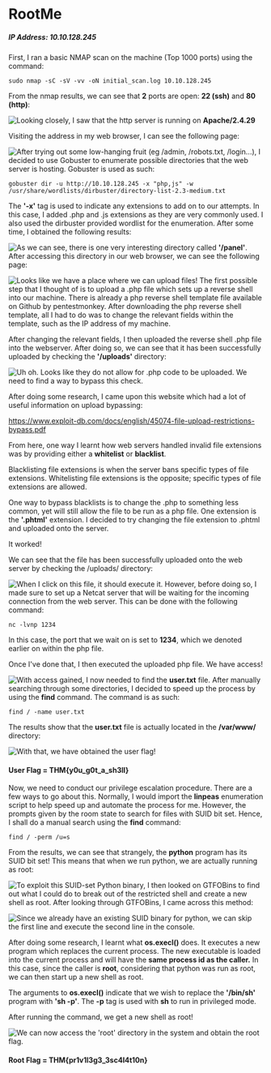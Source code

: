 # RootMe

##### IP Address: 10.10.128.245

First, I ran a basic NMAP scan on the machine (Top 1000 ports) using the command:

```
sudo nmap -sC -sV -vv -oN initial_scan.log 10.10.128.245 
```

From the nmap results, we can see that **2** ports are open: **22 (ssh)** and **80 (http)**:

<img style="float: left;" src="screenshots/screenshot1.png">



Looking closely, I saw that the http server is running on **Apache/2.4.29**

Visiting the address in my web browser, I can see the following page:

<img style="float: left;" src="screenshots/screenshot2.png">

After trying out some low-hanging fruit (eg /admin, /robots.txt, /login...), I decided to use Gobuster to enumerate possible directories that the web server is hosting. Gobuster is used as such:

```
gobuster dir -u http://10.10.128.245 -x "php,js" -w /usr/share/wordlists/dirbuster/directory-list-2.3-medium.txt 
```

The **'-x'** tag is used to indicate any extensions to add on to our attempts. In this case, I added .php and .js extensions as they are very commonly used. I also used the dirbuster provided wordlist for the enumeration. After some time, I obtained the following results:

<img style="float: left;" src="screenshots/screenshot3.png">

As we can see, there is one very interesting directory called **'/panel'**. After accessing this directory in our web browser, we can see the following page:

<img style="float: left;" src="screenshots/screenshot4.png">

Looks like we have a place where we can upload files! The first possible step that I thought of is to upload a .php file which sets up a reverse shell into our machine. There is already a php reverse shell template file available on Github by pentestmonkey. After downloading the php reverse shell template, all I had to do was to change the relevant fields within the template, such as the IP address of my machine.

After changing the relevant fields, I then uploaded the reverse shell .php file into the webserver. After doing so, we can see that it has been successfully uploaded by checking the **'/uploads'** directory:

<img style="float: left;" src="screenshots/screenshot5.png">

Uh oh. Looks like they do not allow for .php code to be uploaded. We need to find a way to bypass this check.

After doing some research, I came upon this website which had a lot of useful information on upload bypassing:

https://www.exploit-db.com/docs/english/45074-file-upload-restrictions-bypass.pdf

From here, one way I learnt how web servers handled invalid file extensions was by providing either a **whitelist** or **blacklist**.

Blacklisting file extensions is when the server bans specific types of file extensions. Whitelisting file extensions is the opposite; specific types of file extensions are allowed.

One way to bypass blacklists is to change the .php to something less common, yet will still allow the file to be run as a php file. One extension is the **'.phtml'** extension. I decided to try changing the file extension to .phtml and uploaded onto the server.

It worked!

We can see that the file has been successfully uploaded onto the web server by checking the /uploads/ directory:

 

<img style="float: left;" src="screenshots/screenshot6.png">

 When I click on this file, it should execute it. However, before doing so, I made sure to set up a Netcat server that will be waiting for the incoming connection from the web server. This can be done with the following command:

```
nc -lvnp 1234
```

In this case, the port that we wait on is set to **1234**, which we denoted earlier on within the php file.



Once I've done that, I then executed the uploaded php file. We have access!

<img style="float: left;" src="screenshots/screenshot7.png">

With access gained, I now needed to find the **user.txt** file. After manually searching through some directories, I decided to speed up the process by using the **find** command. The command is as such:

```
find / -name user.txt
```

The results show that the **user.txt** file is actually located in the **/var/www/** directory:

<img style="float: left;" src="screenshots/screenshot8.png">

With that, we have obtained the user flag!

#### User Flag = THM{y0u_g0t_a_sh3ll}



Now, we need to conduct our privilege escalation procedure. There are a few ways to go about this. Normally, I would import the **linpeas** enumeration script to help speed up and automate the process for me. However, the prompts given by the room state to search for files with SUID bit set. Hence, I shall do a manual search using the **find** command:

```
find / -perm /u=s
```

From the results, we can see that strangely, the **python** program has its SUID bit set! This means that when we run python, we are actually running as root:

<img style="float: left;" src="screenshots/screenshot9.png">



To exploit this SUID-set Python binary, I then looked on GTFOBins to find out what I could do to break out of the restricted shell and create a new shell as root. After looking through GTFOBins, I came across this method:

<img style="float: left;" src="screenshots/screenshot10.png">

Since we already have an existing SUID binary for python, we can skip the first line and execute the second line in the console.

After doing some research, I learnt what **os.execl()** does. It executes a new program which replaces the current process. The new executable is loaded into the current process and will have the **same process id as the caller.** In this case, since the caller is **root**, considering that python was run as root, we can then start up a new shell as root. 

The arguments to **os.execl()** indicate that we wish to replace the **'/bin/sh'** program with **'sh -p'**. The **-p** tag is used with **sh** to run in privileged mode.

After running the command, we get a new shell as root!

<img style="float: left;" src="screenshots/screenshot11.png">



We can now access the 'root' directory in the system and obtain the root flag.

#### Root Flag = THM{pr1v1l3g3_3sc4l4t10n}

